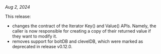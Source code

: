 *Aug 2, 2024*

This release:
- changes the contract of the Iterator Key() and Value() APIs. Namely, the caller is now responsible for creating a copy of their returned value if they want to modify it.
- removes support for boltDB and clevelDB, which were marked as deprecated in release v0.12.0.